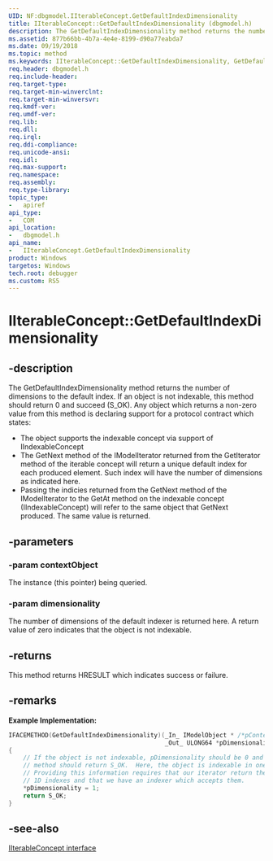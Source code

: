 ```yaml
---
UID: NF:dbgmodel.IIterableConcept.GetDefaultIndexDimensionality
title: IIterableConcept::GetDefaultIndexDimensionality (dbgmodel.h)
description: The GetDefaultIndexDimensionality method returns the number of dimensions to the default index. 
ms.assetid: 877b66bb-4b7a-4e4e-8199-d90a77eabda7
ms.date: 09/19/2018
ms.topic: method
ms.keywords: IIterableConcept::GetDefaultIndexDimensionality, GetDefaultIndexDimensionality, IIterableConcept.GetDefaultIndexDimensionality, IIterableConcept::GetDefaultIndexDimensionality, IIterableConcept.GetDefaultIndexDimensionality
req.header: dbgmodel.h
req.include-header:
req.target-type:
req.target-min-winverclnt:
req.target-min-winversvr:
req.kmdf-ver:
req.umdf-ver:
req.lib:
req.dll:
req.irql: 
req.ddi-compliance:
req.unicode-ansi:
req.idl:
req.max-support:
req.namespace:
req.assembly:
req.type-library: 
topic_type: 
-	apiref
api_type: 
-	COM
api_location: 
-	dbgmodel.h
api_name: 
-	IIterableConcept.GetDefaultIndexDimensionality
product: Windows
targetos: Windows
tech.root: debugger
ms.custom: RS5
---
```


# IIterableConcept::GetDefaultIndexDimensionality


## -description

The GetDefaultIndexDimensionality method returns the number of dimensions to the default index. If an object is not indexable, this method should return 0 and succeed (S_OK). Any object which returns a non-zero value from this method is declaring support for a protocol contract which states: 

- The object supports the indexable concept via support of IIndexableConcept
- The GetNext method of the IModelIterator returned from the GetIterator method of the iterable concept will return a unique default index for each produced element. Such index will have the number of dimensions as indicated here.
- Passing the indicies returned from the GetNext method of the IModelIterator to the GetAt method on the indexable concept (IIndexableConcept) will refer to the same object that GetNext produced. The same value is returned.


## -parameters

### -param contextObject
The instance (this pointer) being queried.

### -param dimensionality
The number of dimensions of the default indexer is returned here. A return value of zero indicates that the object is not indexable.


## -returns
This method returns HRESULT which indicates success or failure.

## -remarks

**Example Implementation:** 

```cpp
IFACEMETHOD(GetDefaultIndexDimensionality)(_In_ IModelObject * /*pContextObject*/,
                                           _Out_ ULONG64 *pDimensionality)
{
    // If the object is not indexable, pDimensionality should be 0 and the 
    // method should return S_OK.  Here, the object is indexable in one dimension.
    // Providing this information requires that our iterator return these 
    // 1D indexes and that we have an indexer which accepts them.
    *pDimensionality = 1;
    return S_OK;
}
```

## -see-also

[IIterableConcept interface](nn-dbgmodel-iiterableconcept.md)
